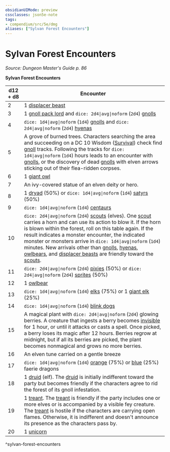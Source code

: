 ```yaml
---
obsidianUIMode: preview
cssclasses: json5e-note
tags:
- compendium/src/5e/dmg
aliases: ["Sylvan Forest Encounters"]
---
```

# Sylvan Forest Encounters
*Source: Dungeon Master's Guide p. 86* 

**Sylvan Forest Encounters**

| d12 + d8 | Encounter |
|----------|-----------|
| 2 | 1 [displacer beast](/3-Mechanics/CLI/bestiary/monstrosity/displacer-beast.md) |
| 3 | 1 [gnoll pack lord](/3-Mechanics/CLI/bestiary/humanoid/gnoll-pack-lord.md) and `dice: 2d4\|avg\|noform` (`2d4`) [gnolls](/3-Mechanics/CLI/bestiary/humanoid/gnoll.md) |
| 4 | `dice: 1d4\|avg\|noform` (`1d4`) [gnolls](/3-Mechanics/CLI/bestiary/humanoid/gnoll.md) and `dice: 2d4\|avg\|noform` (`2d4`) [hyenas](/3-Mechanics/CLI/bestiary/beast/hyena.md) |
| 5 | A grove of burned trees. Characters searching the area and succeeding on a DC 10 Wisdom ([Survival](/3-Mechanics/CLI/rules/skills.md#Survival)) check find [gnoll](/3-Mechanics/CLI/bestiary/humanoid/gnoll.md) tracks. Following the tracks for `dice: 1d4\|avg\|noform` (`1d4`) hours leads to an encounter with [gnolls](/3-Mechanics/CLI/bestiary/humanoid/gnoll.md), or the discovery of dead [gnolls](/3-Mechanics/CLI/bestiary/humanoid/gnoll.md) with elven arrows sticking out of their flea-ridden corpses. |
| 6 | 1 [giant owl](/3-Mechanics/CLI/bestiary/beast/giant-owl.md) |
| 7 | An ivy-covered statue of an elven deity or hero. |
| 8 | 1 [dryad](/3-Mechanics/CLI/bestiary/fey/dryad.md) (50%) or `dice: 1d4\|avg\|noform` (`1d4`) [satyrs](/3-Mechanics/CLI/bestiary/fey/satyr.md) (50%) |
| 9 | `dice: 1d4\|avg\|noform` (`1d4`) [centaurs](/3-Mechanics/CLI/bestiary/monstrosity/centaur.md) |
| 10 | `dice: 2d4\|avg\|noform` (`2d4`) [scouts](/3-Mechanics/CLI/bestiary/humanoid/scout.md) (elves). One [scout](/3-Mechanics/CLI/bestiary/humanoid/scout.md) carries a horn and can use its action to blow it. If the horn is blown within the forest, roll on this table again. If the result indicates a monster encounter, the indicated monster or monsters arrive in `dice: 1d4\|avg\|noform` (`1d4`) minutes. New arrivals other than [gnolls](/3-Mechanics/CLI/bestiary/humanoid/gnoll.md), [hyenas](/3-Mechanics/CLI/bestiary/beast/hyena.md), [owlbears](/3-Mechanics/CLI/bestiary/monstrosity/owlbear.md), and [displacer beasts](/3-Mechanics/CLI/bestiary/monstrosity/displacer-beast.md) are friendly toward the [scouts](/3-Mechanics/CLI/bestiary/humanoid/scout.md). |
| 11 | `dice: 2d4\|avg\|noform` (`2d4`) [pixies](/3-Mechanics/CLI/bestiary/fey/pixie.md) (50%) or `dice: 2d4\|avg\|noform` (`2d4`) [sprites](/3-Mechanics/CLI/bestiary/fey/sprite.md) (50%) |
| 12 | 1 [owlbear](/3-Mechanics/CLI/bestiary/monstrosity/owlbear.md) |
| 13 | `dice: 1d4\|avg\|noform` (`1d4`) [elks](/3-Mechanics/CLI/bestiary/beast/elk.md) (75%) or 1 [giant elk](/3-Mechanics/CLI/bestiary/beast/giant-elk.md) (25%) |
| 14 | `dice: 1d4\|avg\|noform` (`1d4`) [blink dogs](/3-Mechanics/CLI/bestiary/fey/blink-dog.md) |
| 15 | A magical plant with `dice: 2d4\|avg\|noform` (`2d4`) glowing berries. A creature that ingests a berry becomes [invisible](/3-Mechanics/CLI/rules/conditions.md#invisible) for 1 hour, or until it attacks or casts a spell. Once picked, a berry loses its magic after 12 hours. Berries regrow at midnight, but if all its berries are picked, the plant becomes nonmagical and grows no more berries. |
| 16 | An elven tune carried on a gentle breeze |
| 17 | `dice: 1d4\|avg\|noform` (`1d4`) [orange](/3-Mechanics/CLI/bestiary/dragon/faerie-dragon-orange.md) (75%) or [blue](/3-Mechanics/CLI/bestiary/dragon/faerie-dragon-blue.md) (25%) faerie dragons |
| 18 | 1 [druid](/3-Mechanics/CLI/bestiary/humanoid/druid.md) (elf). The [druid](/3-Mechanics/CLI/bestiary/humanoid/druid.md) is initially indifferent toward the party but becomes friendly if the characters agree to rid the forest of its gnoll infestation. |
| 19 | 1 [treant](/3-Mechanics/CLI/bestiary/plant/treant.md). The [treant](/3-Mechanics/CLI/bestiary/plant/treant.md) is friendly if the party includes one or more elves or is accompanied by a visible fey creature. The [treant](/3-Mechanics/CLI/bestiary/plant/treant.md) is hostile if the characters are carrying open flames. Otherwise, it is indifferent and doesn't announce its presence as the characters pass by. |
| 20 | 1 [unicorn](/3-Mechanics/CLI/bestiary/celestial/unicorn.md) |
^sylvan-forest-encounters